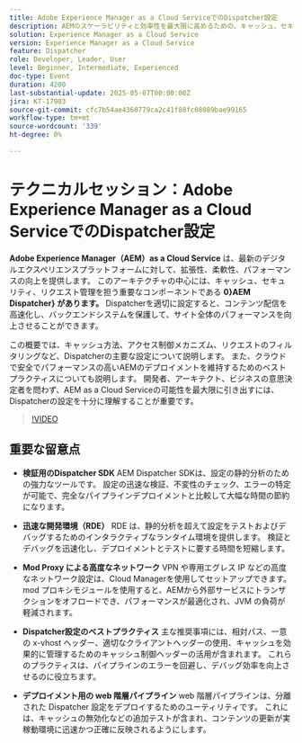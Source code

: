 ```yaml
---
title: Adobe Experience Manager as a Cloud ServiceでのDispatcher設定
description: AEMのスケーラビリティと効率性を最大限に高めるための、キャッシュ、セキュリティ、パフォーマンスに関するAEM as a Cloud Service Dispatcherのベストプラクティスについて説明します。
solution: Experience Manager as a Cloud Service
version: Experience Manager as a Cloud Service
feature: Dispatcher
role: Developer, Leader, User
level: Beginner, Intermediate, Experienced
doc-type: Event
duration: 4200
last-substantial-update: 2025-05-07T00:00:00Z
jira: KT-17903
source-git-commit: cfc7b54ae4360779ca2c41f88fc08089bae99165
workflow-type: tm+mt
source-wordcount: '339'
ht-degree: 0%

---
```



# テクニカルセッション：Adobe Experience Manager as a Cloud ServiceでのDispatcher設定

**Adobe Experience Manager（AEM）as a Cloud Service** は、最新のデジタルエクスペリエンスプラットフォームに対して、拡張性、柔軟性、パフォーマンスの向上を提供します。 このアーキテクチャの中心には、キャッシュ、セキュリティ、リクエスト管理を担う重要なコンポーネントである **0}AEM Dispatcher} があります。** Dispatcherを適切に設定すると、コンテンツ配信を高速化し、バックエンドシステムを保護して、サイト全体のパフォーマンスを向上させることができます。

この概要では、キャッシュ方法、アクセス制御メカニズム、リクエストのフィルタリングなど、Dispatcherの主要な設定について説明します。 また、クラウドで安全でパフォーマンスの高いAEMのデプロイメントを維持するためのベストプラクティスについても説明します。 開発者、アーキテクト、ビジネスの意思決定者を問わず、AEM as a Cloud Serviceの可能性を最大限に引き出すには、Dispatcherの設定を十分に理解することが重要です。

>[!VIDEO](https://video.tv.adobe.com/v/3457891/?learn=on&enablevpops)

## 重要な留意点

* **検証用のDispatcher SDK** AEM Dispatcher SDKは、設定の静的分析のための強力なツールです。 設定の迅速な検証、不変性のチェック、エラーの特定が可能で、完全なパイプラインデプロイメントと比較して大幅な時間の節約になります。

* **迅速な開発環境（RDE）** RDE は、静的分析を超えて設定をテストおよびデバッグするためのインタラクティブなランタイム環境を提供します。 検証とデバッグを迅速化し、デプロイメントとテストに要する時間を短縮します。

* **Mod Proxy による高度なネットワーク** VPN や専用エグレス IP などの高度なネットワーク設定は、Cloud Managerを使用してセットアップできます。 mod プロキシモジュールを使用すると、AEMから外部サービスにトランザクションをオフロードでき、パフォーマンスが最適化され、JVM の負荷が軽減されます。

* **Dispatcher設定のベストプラクティス** 主な推奨事項には、相対パス、一意の x-vhost ヘッダー、適切なクライアントヘッダーの使用、キャッシュを効果的に管理するためのキャッシュ制御ヘッダーの活用が含まれます。 これらのプラクティスは、パイプラインのエラーを回避し、デバッグ効率を向上させるのに役立ちます。

* **デプロイメント用の web 階層パイプライン** web 階層パイプラインは、分離された Dispatcher 設定をデプロイするためのユーティリティです。 これには、キャッシュの無効化などの追加テストが含まれ、コンテンツの更新が実稼動環境に迅速かつ正確に反映されるようにします。